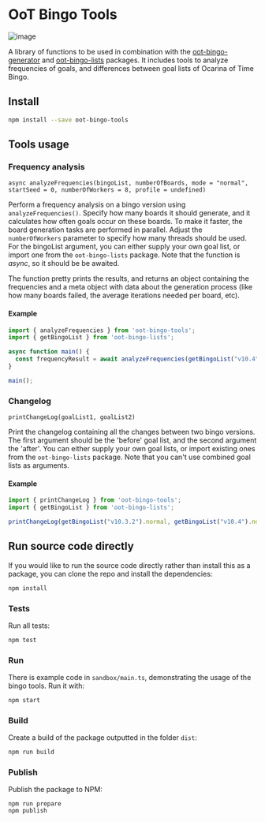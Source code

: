 # OoT Bingo Tools

![image](https://img.shields.io/npm/v/oot-bingo-tools)


A library of functions to be used in combination with
the [oot-bingo-generator](https://github.com/ootbingo/oot-bingo-generator)
and [oot-bingo-lists](https://github.com/ootbingo/oot-bingo-lists) packages. It includes tools to analyze frequencies of
goals, and differences between goal lists of Ocarina of Time Bingo.

## Install

```sh
npm install --save oot-bingo-tools
```

## Tools usage

### Frequency analysis

`async analyzeFrequencies(bingoList, numberOfBoards, mode = "normal", startSeed = 0, numberOfWorkers = 8, profile = undefined)`

Perform a frequency analysis on a bingo version using `analyzeFrequencies()`.
Specify how many boards it should generate, and it calculates how often goals occur on these boards.
To make it faster, the board generation tasks are performed in parallel.
Adjust the `numberOfWorkers` parameter to specify how many threads should be used.
For the bingoList argument, you can either supply your own goal list, or import one from the `oot-bingo-lists`
package.
Note that the function is *async*, so it should be be awaited.

The function pretty prints the results,
and returns an object containing the frequencies and a meta object with data about the generation process
(like how many boards failed, the average iterations needed per board, etc).

#### Example

```ts
import { analyzeFrequencies } from 'oot-bingo-tools';
import { getBingoList } from 'oot-bingo-lists';

async function main() {
  const frequencyResult = await analyzeFrequencies(getBingoList("v10.4"), 1000, "normal");
}

main();
```

### Changelog

`printChangeLog(goalList1, goalList2)`

Print the changelog containing all the changes between two bingo versions.
The first argument should be the 'before' goal list, and the second argument the 'after'.
You can either supply your own goal lists, or import existing ones from the `oot-bingo-lists` package.
Note that you can't use combined goal lists as arguments.

#### Example

```ts
import { printChangeLog } from 'oot-bingo-tools';
import { getBingoList } from 'oot-bingo-lists';

printChangeLog(getBingoList("v10.3.2").normal, getBingoList("v10.4").normal);
```

## Run source code directly

If you would like to run the source code directly rather than install this as a package, you can clone the repo and install the dependencies:
```sh
npm install
```

### Tests
Run all tests:
```sh
npm test
```

### Run
There is example code in `sandbox/main.ts`, demonstrating the usage of the bingo tools. Run it with:
```sh
npm start
```

### Build
Create a build of the package outputted in the folder `dist`:
```sh
npm run build
```

### Publish
Publish the package to NPM:
```
npm run prepare
npm publish
```